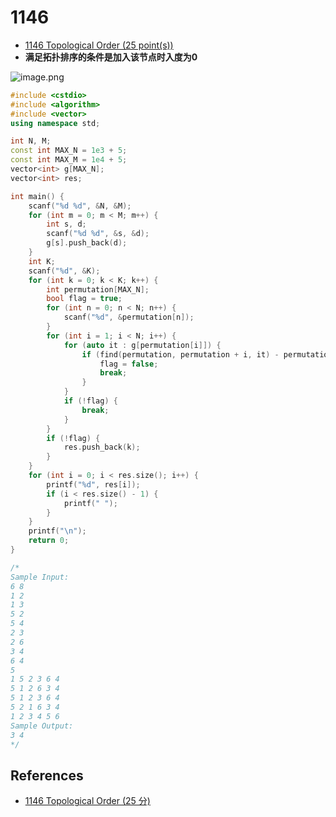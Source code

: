# 1146

- [1146 Topological Order (25 point(s))](https://pintia.cn/problem-sets/994805342720868352/problems/994805343043829760)
- **满足拓扑排序的条件是加入该节点时入度为0**

![image.png](https://i.loli.net/2019/09/05/f31MCSbPUcW4zG6.png)

```c++
#include <cstdio>
#include <algorithm>
#include <vector>
using namespace std;

int N, M;
const int MAX_N = 1e3 + 5;
const int MAX_M = 1e4 + 5;
vector<int> g[MAX_N];
vector<int> res;

int main() {
	scanf("%d %d", &N, &M);
	for (int m = 0; m < M; m++) {
		int s, d;
		scanf("%d %d", &s, &d);
		g[s].push_back(d);
	}
	int K;
	scanf("%d", &K);
	for (int k = 0; k < K; k++) {
		int permutation[MAX_N];
		bool flag = true;
		for (int n = 0; n < N; n++) {
			scanf("%d", &permutation[n]);
		}
		for (int i = 1; i < N; i++) {
			for (auto it : g[permutation[i]]) {
				if (find(permutation, permutation + i, it) - permutation != i) {
					flag = false;
					break;
				}
			}
			if (!flag) {
				break;
			}
		}
		if (!flag) {
			res.push_back(k);
		}
	}
	for (int i = 0; i < res.size(); i++) {
		printf("%d", res[i]);
		if (i < res.size() - 1) {
			printf(" ");
		}
	}
	printf("\n");
	return 0;
}

/*
Sample Input:
6 8
1 2
1 3
5 2
5 4
2 3
2 6
3 4
6 4
5
1 5 2 3 6 4
5 1 2 6 3 4
5 1 2 3 6 4
5 2 1 6 3 4
1 2 3 4 5 6
Sample Output:
3 4
*/

```

## References

- [1146 Topological Order (25 分)](https://blog.csdn.net/SYaoJun/article/details/88061850)

